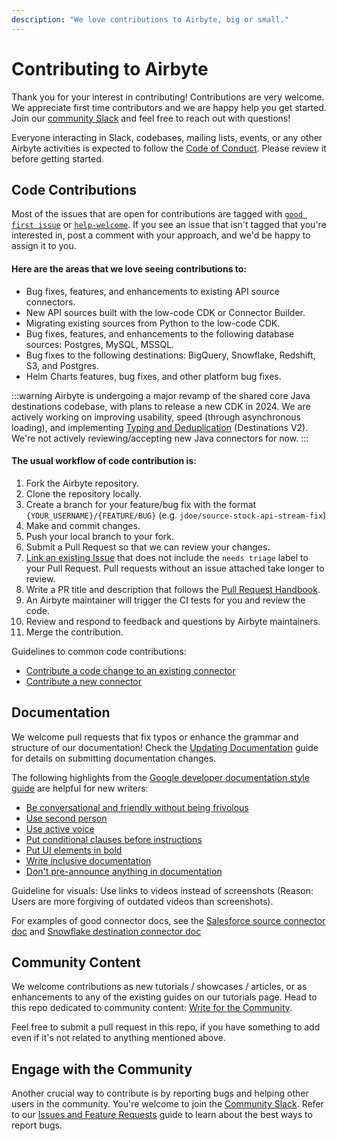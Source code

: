 ```yaml
---
description: "We love contributions to Airbyte, big or small."
---
```


# Contributing to Airbyte

Thank you for your interest in contributing! Contributions are very welcome.
We appreciate first time contributors and we are happy help you get started. Join our [community Slack](https://slack.airbyte.io) and feel free to reach out with questions!

Everyone interacting in Slack, codebases, mailing lists, events, or any other Airbyte activities is expected to follow the [Code of Conduct](../community/code-of-conduct.md). Please review it before getting started.

## Code Contributions

Most of the issues that are open for contributions are tagged with [`good first issue`]( https://github.com/airbytehq/airbyte/issues?q=is%3Aopen+is%3Aissue+label%3A%22good%20first%20issue%22 ) or [`help-welcome`](https://github.com/airbytehq/airbyte/issues?q=is%3Aopen+is%3Aissue+label%3Ahelp-welcome).
If you see an issue that isn't tagged that you're interested in, post a comment with your approach, and we'd be happy to assign it to you.


#### Here are the areas that we love seeing contributions to:

- Bug fixes, features, and enhancements to existing API source connectors.
- New API sources built with the low-code CDK or Connector Builder.
- Migrating existing sources from Python to the low-code CDK.
- Bug fixes, features, and enhancements to the following database sources: Postgres, MySQL, MSSQL.
- Bug fixes to the following destinations: BigQuery, Snowflake, Redshift, S3, and Postgres.
- Helm Charts features, bug fixes, and other platform bug fixes.

:::warning
Airbyte is undergoing a major revamp of the shared core Java destinations codebase, with plans to release a new CDK in 2024.
We are actively working on improving usability, speed (through asynchronous loading), and implementing [Typing and Deduplication](/using-airbyte/core-concepts/typing-deduping) (Destinations V2).
We're not actively reviewing/accepting new Java connectors for now.
:::

#### The usual workflow of code contribution is:

1. Fork the Airbyte repository.
2. Clone the repository locally.
3. Create a branch for your feature/bug fix with the format `{YOUR_USERNAME}/{FEATURE/BUG}` (e.g. `jdoe/source-stock-api-stream-fix`)
4. Make and commit changes.
5. Push your local branch to your fork.
6. Submit a Pull Request so that we can review your changes.
7. [Link an existing Issue](https://docs.github.com/en/issues/tracking-your-work-with-issues/linking-a-pull-request-to-an-issue) that does not include the `needs triage` label to your Pull Request. Pull requests without an issue attached take longer to review.
8. Write a PR title and description that follows the [Pull Request Handbook](./resources/pull-requests-handbook.md).
9. An Airbyte maintainer will trigger the CI tests for you and review the code.
10. Review and respond to feedback and questions by Airbyte maintainers.
11. Merge the contribution.

Guidelines to common code contributions:

- [Contribute a code change to an existing connector](change-cdk-connector.md)
- [Contribute a new connector](submit-new-connector.md)

## Documentation

We welcome pull requests that fix typos or enhance the grammar and structure of our documentation! Check the [Updating Documentation](writing-docs.md) guide for details on submitting documentation changes.


The following highlights from the [Google developer documentation style guide](https://developers.google.com/style) are helpful for new writers:

- [Be conversational and friendly without being frivolous](https://developers.google.com/style/tone)
- [Use second person](https://developers.google.com/style/person)
- [Use active voice](https://developers.google.com/style/voice)
- [Put conditional clauses before instructions](https://developers.google.com/style/clause-order)
- [Put UI elements in bold](https://developers.google.com/style/ui-elements)
- [Write inclusive documentation](https://developers.google.com/style/inclusive-documentation)
- [Don't pre-announce anything in documentation](https://developers.google.com/style/future)

Guideline for visuals: Use links to videos instead of screenshots (Reason: Users are more forgiving of outdated videos than screenshots).

For examples of good connector docs, see the [Salesforce source connector doc](https://docs.airbyte.com/integrations/sources/salesforce) and [Snowflake destination connector doc](https://docs.airbyte.com/integrations/destinations/snowflake)

## Community Content

We welcome contributions as new tutorials / showcases / articles, or as enhancements to any of the existing guides on our tutorials page. Head to this repo dedicated to community content: [Write for the Community](https://github.com/airbytehq/write-for-the-community).

Feel free to submit a pull request in this repo, if you have something to add even if it's not related to anything mentioned above.

## Engage with the Community

Another crucial way to contribute is by reporting bugs and helping other users in the community. You're welcome to join the [Community Slack](https://slack.airbyte.io). Refer to our [Issues and Feature Requests](issues-and-requests.md) guide to learn about the best ways to report bugs.
